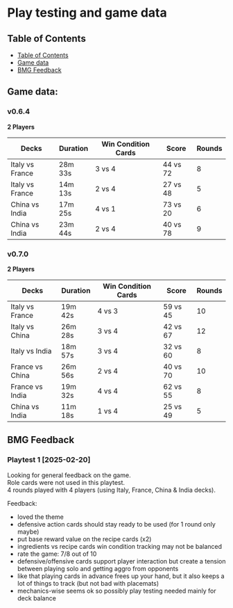 # Play testing and game data

## Table of Contents

- [Table of Contents](#table-of-contents)
- [Game data](#game-data)
- [BMG Feedback](#bmg-feedback)

## Game data:

### v0.6.4

**2 Players**

| Decks           | Duration | Win Condition Cards | Score    | Rounds |
|-----------------|----------|---------------------|----------|--------|
| Italy vs France | 28m 33s  | 3 vs 4              | 44 vs 72 | 8      |
| Italy vs France | 14m 13s  | 2 vs 4              | 27 vs 48 | 5      |
| China vs India  | 17m 25s  | 4 vs 1              | 73 vs 20 | 6      |
| China vs India  | 23m 44s  | 2 vs 4              | 40 vs 78 | 9      |

### v0.7.0

**2 Players**

| Decks           | Duration | Win Condition Cards | Score    | Rounds |
|-----------------|----------|---------------------|----------|--------|
| Italy vs France | 19m 42s  | 4 vs 3              | 59 vs 45 | 10     |
| Italy vs China  | 26m 28s  | 3 vs 4              | 42 vs 67 | 12     |
| Italy vs India  | 18m 57s  | 3 vs 4              | 32 vs 60 | 8      |
| France vs China | 26m 56s  | 2 vs 4              | 40 vs 70 | 10     |
| France vs India | 19m 32s  | 4 vs 4              | 62 vs 55 | 8      |
| China vs India  | 11m 18s  | 1 vs 4              | 25 vs 49 | 5      |

## BMG Feedback

### Playtest 1 [2025-02-20]

Looking for general feedback on the game.  
Role cards were not used in this playtest.  
4 rounds played with 4 players (using Italy, France, China & India decks).  

Feedback:

- loved the theme
- defensive action cards should stay ready to be used (for 1 round only maybe)
- put base reward value on the recipe cards (x2)
- ingredients vs recipe cards win condition tracking may not be balanced
- rate the game: 7/8 out of 10
- defensive/offensive cards support player interaction but create a tension between playing solo
and getting aggro from opponents
- like that playing cards in advance frees up your hand, but it also keeps a lot of things to track
(but not bad with placemats) 
- mechanics-wise seems ok so possibly play testing needed mainly for deck balance